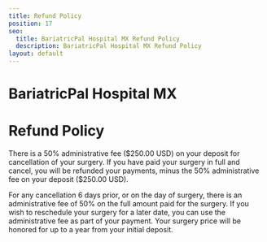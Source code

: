 ```yaml
---
title: Refund Policy
position: 17
seo:
  title: BariatricPal Hospital MX Refund Policy
  description: BariatricPal Hospital MX Refund Policy
layout: default
---
```


<div class='wrap'>
  <div class='section u-py6'>
    <div class='section-row'>
      <div class='section-chunk u-size5of13 u-px4 u-mAuto u-sm-size10of12 u-sm-alignCenter u-sm-clear'>
        <h1 class='u-mt1'>
          <strong>
            BariatricPal Hospital MX
          </strong>
        </h1>
        <h1 class='u-textPrimary'>
          Refund Policy
        </h1>
      </div>
      <div class='section-chunk u-size8of13 u-px4 u-sm-sizeFull u-sm-mt3'>
        <div class='article'>
          <p>
            There is a 50% administrative fee ($250.00 USD) on your deposit for cancellation of your surgery. If you have paid your surgery in full and cancel, you will be refunded your payments, minus the 50% administrative fee on your deposit ($250.00 USD).
          </p>
          <p>
            For any cancellation 6 days prior, or on the day of surgery, there is an administrative fee of 50% on the full amount paid for the surgery. If you wish to reschedule your surgery for a later date, you can use the administrative fee as part of your payment. Your surgery price will be honored for up to a year from your initial deposit.
          </p>
        </div>
      </div>
    </div>
  </div>
</div>

